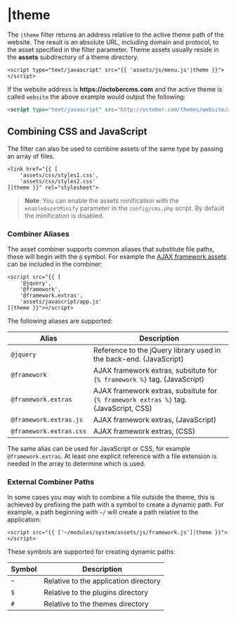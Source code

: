 # |theme

The `|theme` filter returns an address relative to the active theme path of the website. The result is an absolute URL, including domain and protocol, to the asset specified in the filter parameter. Theme assets usually reside in the **assets** subdirectory of a theme directory.

```twig
<script type="text/javascript" src="{{ 'assets/js/menu.js'|theme }}"></script>
```

If the website address is __https://octobercms.com__ and the active theme is called `website` the above example would output the following:

```html
<script type="text/javascript" src="http://october.com/themes/website/assets/js/menu.js"></script>
```

## Combining CSS and JavaScript

The filter can also be used to combine assets of the same type by passing an array of files.

```twig
<link href="{{ [
    'assets/css/styles1.css',
    'assets/css/styles2.css'
]|theme }}" rel="stylesheet">
```

> **Note**: You can enable the assets minification with the `enableAssetMinify` parameter in the `config/cms.php` script. By default the minification is disabled.

### Combiner Aliases

The asset combiner supports common aliases that substitute file paths, these will begin with the `@` symbol. For example the [AJAX framework assets](../ajax/introduction.md#including-the-framework) can be included in the combiner:

```twig
<script src="{{ [
    '@jquery',
    '@framework',
    '@framework.extras',
    'assets/javascript/app.js'
]|theme }}"></script>
```

The following aliases are supported:

Alias | Description
------------- | -------------
`@jquery` | Reference to the jQuery library used in the back-end. (JavaScript)
`@framework` | AJAX framework extras, subsitute for `{% framework %}` tag. (JavaScript)
`@framework.extras` | AJAX framework extras, subsitute for `{% framework extras %}` tag. (JavaScript, CSS)
`@framework.extras.js` | AJAX framework extras, (JavaScript)
`@framework.extras.css` | AJAX framework extras, (CSS)

The same alias can be used for JavaScript or CSS, for example `@framework.extras`. At least one explicit reference with a file extension is needed in the array to determine which is used.

### External Combiner Paths

In some cases you may wish to combine a file outside the theme, this is achieved by prefixing the path with a symbol to create a dynamic path. For example, a path beginning with `~/` will create a path relative to the application:

```twig
<script src="{{ ['~/modules/system/assets/js/framework.js']|theme }}"></script>
```

These symbols are supported for creating dynamic paths:

Symbol | Description
------------- | -------------
`~` | Relative to the application directory
`$` | Relative to the plugins directory
`#` | Relative to the themes directory
